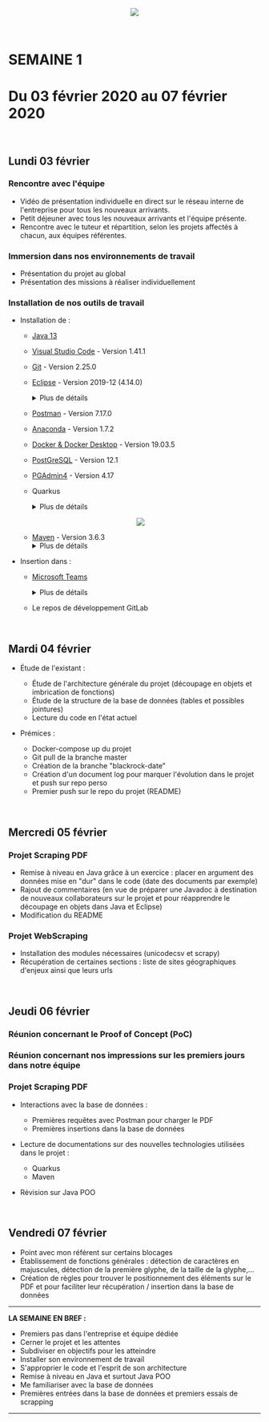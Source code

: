 <p align="center"><img src="https://zupimages.net/up/20/06/pd6r.png"></p>
<br/>

# SEMAINE 1
# Du 03 février 2020 au 07 février 2020
<br/>

## Lundi 03 février

### Rencontre avec l'équipe

* Vidéo de présentation individuelle en direct sur le réseau interne de l'entreprise pour tous les nouveaux arrivants.
* Petit déjeuner avec tous les nouveaux arrivants et l'équipe présente.
* Rencontre avec le tuteur et répartition, selon les projets affectés à chacun, aux équipes référentes.

### Immersion dans nos environnements de travail

* Présentation du projet au global
* Présentation des missions à réaliser individuellement

### Installation de nos outils de travail

* Installation de :
    * [Java 13](https://www.oracle.com/technetwork/java/javase/downloads/jdk13-downloads-5672538.html)    
    * [Visual Studio Code](https://code.visualstudio.com/) - Version 1.41.1
    * [Git](https://git-scm.com/downloads) - Version 2.25.0
    * [Eclipse](https://www.eclipse.org/downloads/) - Version 2019-12 (4.14.0)
        <details>
            <summary>Plus de détails</summary>
            Environnement de développement intégré (EDI) multi langages, historiquement très lié à Java, connu pour sa modularité.<br/><br/> 
            Plutôt que d'offrir un ensemble de fonctionnalités figées, Eclipse propose une plateforme avec un système de mise à jour permettant l'ajout de nouveaux modules, des générateurs de code, des outils de vérification de code et la création d'IHMs modernes.
        </details>
            
    * [Postman](https://www.postman.com/) - Version 7.17.0
    * [Anaconda](https://www.anaconda.com/distribution/) - Version 1.7.2
    * [Docker & Docker Desktop](https://hub.docker.com/?overlay=onboarding) - Version 19.03.5
    * [PostGreSQL](https://www.2ndquadrant.com/en/resources/postgresql-installer-2ndquadrant/) - Version 12.1 
    * [PGAdmin4](https://www.postgresql.org/ftp/pgadmin/pgadmin4/v4.17/windows/) - Version 4.17
    * Quarkus
        <details>
            <summary>Plus de détails</summary>
            Un framework, écrit en Java, pensé pour le développement d’applications à déployer dans le cloud. Il vient avec un plugin Maven (ou Gradle) qui va se charger de toute la tuyauterie nécessaire pour le moteur d’injection de dépendances et le démarrage de l’application (le bootstraping), ce qui permet un lancement plus rapide de votre application, et une empreinte mémoire très faible.<br/><br/>
            C’est le plugin Maven de Quarkus qui va se charger de générer pour nous une image native de notre application via GraalVM si on le désire. Et il fait ça très bien, sans aucune configuration de notre part. On peut après cela construire une image Docker de quelques dizaines de Mo qui démarrera en quelques dizaines de ms !<br/><br/>
            Il n’y a pas de support par les IDE, et comme Quarkus doit faire des étapes spécifiques à la compilation pour fonctionner (via le plugin Maven), il doit être lancé en ligne de commande via Maven :

            mvn compile quarkus:dev

        </details>
    <p align="center"><img src="https://quarkus.io/guides/images/native-executable-process.png"></p>

    * [Maven](https://maven.apache.org/download.cgi?Preferred=ftp://ftp.osuosl.org/pub/apache/) - Version 3.6.3
        <details>
            <summary>Plus de détails</summary>
             Un outils de standardisation concernant la compilation des projets, la publication des informations du projet et le partage des jar entre projets développés en Java en général et Java EE en particulier.
        </details>

* Insertion dans :
    * [Microsoft Teams](https://products.office.com/fr-fr/microsoft-teams/download-app#desktopAppDownloadregion)
        <details>
            <summary>Plus de détails</summary>
            Application de communication collaborative propriétaire lancée par Microsoft (sorte de Stack).
        </details>

    * Le repos de développement GitLab
<br/>

## Mardi 04 février

* Étude de l'existant :
    * Étude de l'architecture générale du projet (découpage en objets et imbrication de fonctions)
    * Étude de la structure de la base de données (tables et possibles jointures)
    * Lecture du code en l'état actuel

* Prémices :
    * Docker-compose up du projet
    * Git pull de la branche master
    * Création de la branche "blackrock-date"
    * Création d'un document log pour marquer l'évolution dans le projet et push sur repo perso
    * Premier push sur le repo du projet (README)  
<br/>

## Mercredi 05 février

### Projet Scraping PDF

* Remise à niveau en Java grâce à un exercice : placer en argument des données mise en "dur" dans le code (date des documents par exemple)
* Rajout de commentaires (en vue de préparer une Javadoc à destination de nouveaux collaborateurs sur le projet et pour réapprendre le découpage en objets dans Java et Eclipse)
* Modification du README

### Projet WebScraping

* Installation des modules nécessaires (unicodecsv et scrapy)
* Récupération de certaines sections : liste de sites géographiques d'enjeux ainsi que leurs urls
<br/>

## Jeudi 06 février

### Réunion concernant le Proof of Concept (PoC)

### Réunion concernant nos impressions sur les premiers jours dans notre équipe

### Projet Scraping PDF

* Interactions avec la base de données :
    * Premières requêtes avec Postman pour charger le PDF
    * Premières insertions dans la base de données

* Lecture de documentations sur des nouvelles technologies utilisées dans le projet :
    * Quarkus
    * Maven

* Révision sur Java POO
<br/>

## Vendredi 07 février

* Point avec mon référent sur certains blocages
* Établissement de fonctions générales : détection de caractères en majuscules, détection de la première glyphe, de la taille de la glyphe,...
* Création de règles pour trouver le positionnement des éléments sur le PDF et pour faciliter leur récupération / insertion dans la base de données



---------------------------------

**LA SEMAINE EN BREF :** 
- Premiers pas dans l'entreprise et équipe dédiée
- Cerner le projet et les attentes
- Subdiviser en objectifs pour les atteindre
- Installer son environnement de travail
- S'approprier le code et l'esprit de son architecture
- Remise à niveau en Java et surtout Java POO
- Me familiariser avec la base de données
- Premières entrées dans la base de données et premiers essais de scrapping

---------------------------------

